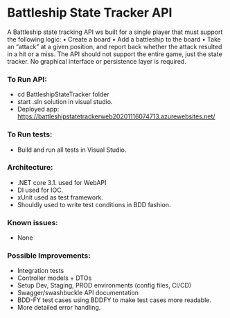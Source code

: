 Battleship State Tracker API
=================

A Battleship state tracking API ws built for a single player that must
support the following logic:
• Create a board
• Add a battleship to the board
• Take an “attack” at a given position, and report back whether the attack
resulted in a hit or a miss.
The API should not support the entire game, just the state tracker. No graphical
interface or persistence layer is required. 

### To Run API:

* cd BattleshipStateTracker folder 
* start .sln solution in visual studio.
* Deployed app: https://battleshipstatetrackerweb20201116074713.azurewebsites.net/

### To Run tests:

* Build and run all tests in Visual Studio.


### Architecture:

* .NET core 3.1. used for WebAPI
* DI used for IOC.
* xUnit used as test framework.
* Shouldly used to write test conditions in BDD fashion.

### Known issues:

* None

### Possible Improvements:

* Integration tests
* Controller models + DTOs
* Setup Dev, Staging, PROD environments (config files, CI/CD) 
* Swagger/swashbuckle API documentation
* BDD-FY test cases using BDDFY to make test cases more readable.
* More detailed error handling.
